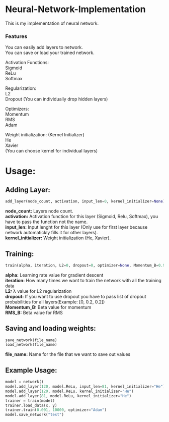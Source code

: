 # Neural-Network-Implementation
 This is my implementation of neural network.

<h3>Features</h3>
You can easily add layers to network.<br/>
You can save or load your trained network.<br/>


Activation Functions:<br/>
Sigmoid<br/>
ReLu<br/>
Softmax<br/>

Regularization:<br/>
L2<br/>
Dropout (You can individually drop hidden layers)<br/>

Optimizers:<br/>
Momentum<br/>
RMS<br/>
Adam<br/>

Weight initialization: (Kernel Initializer)<br/>
He<br/>
Xavier<br/>
(You can choose kernel for individual layers)


<h1>Usage:</h1>

<h2>Adding Layer:</h2>

```python
add_layer(node_count, activation, input_len=0, kernel_initializer=None)
```

<b>node_count:</b> Layers node count.<br/>
<b>activation:</b> Activation function for this layer (Sigmoid, Relu, Softmax), you have to pass the function not the name.<br/>
<b>input_len:</b> Input lenght for this layer (Only use for first layer because network automatickly fills it for other layers).<br/>
<b>kernel_initializer:</b> Weight initialization (He, Xavier).<br/>



<h2>Training:</h2>

```python
train(alpha, iteration, L2=0, dropout=0, optimizer=None, Momentum_B=0.9, RMS_B=0.999)
```

<b>alpha:</b> Learning rate value for gradient descent<br/>
<b>iteration:</b> How many times we want to train the network with all the training data<br/>
<b>L2:</b> λ value for L2 regularization<br/>
<b>dropout:</b> If you want to use dropout you have to pass list of dropout probabilities for all layers(Example: [0, 0.2, 0.2])<br/>
<b>Momentum_B:</b> Beta value for momentum<br/>
<b>RMS_B:</b> Beta value for RMS<br/>

<h2>Saving and loading weights:</h2>

```python
save_network(file_name)
load_network(file_name)
```

<b>file_name:</b> Name for the file that we want to save out values<br/>


<h2>Example Usage:</h2>

```python
model = network()
model.add_layer(120, model.ReLu, input_len=81, kernel_initializer="He")
model.add_layer(120, model.ReLu, kernel_initializer="He")
model.add_layer(81, model.ReLu, kernel_initializer="He")
trainer = train(model)
trainer.load_data(x, y)
trainer.train(0.001, 10000, optimizer="Adam")
model.save_network("test")
```
